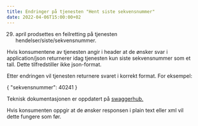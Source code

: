 ```yaml
---
title: Endringer på tjenesten "Hent siste sekvensnummer"
date: 2022-04-06T15:00:00+02
---
```


29. april prodsettes en feilretting på tjenesten hendelser/siste/sekvensnummer. 

Hvis konsumentene av tjenesten angir i header at de ønsker svar i application/json returnerer idag tjenesten kun siste sekvensnummer som et tall. Dette tilfredstiller ikke json-format. 

Etter endringen vil tjenesten returnere svaret i korrekt format. For eksempel: 

{
  "sekvensnummer": 40241
}

Teknisk dokumentasjonen er oppdatert på [swaggerhub.](https://app.swaggerhub.com/home?owner=Skatteetaten_FREG) 

Hvis konsumenten oppgir at de ønsker responsen i plain text eller xml vil dette fungere som før. 
